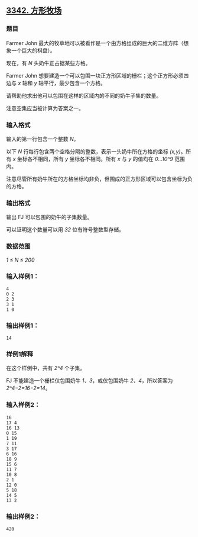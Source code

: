 ## [3342. 方形牧场](https://www.acwing.com/problem/content/3345/)

### 题目

Farmer John 最大的牧草地可以被看作是一个由方格组成的巨大的二维方阵（想象一个巨大的棋盘）。

现在，有 *N* 头奶牛正占据某些方格。

Farmer John 想要建造一个可以包围一块正方形区域的栅栏；这个正方形必须四边与 *x* 轴和 *y* 轴平行，最少包含一个方格。

请帮助他求出他可以包围在这样的区域内的不同的奶牛子集的数量。

注意空集应当被计算为答案之一。

### 输入格式

输入的第一行包含一个整数 *N*。

以下 *N* 行每行包含两个空格分隔的整数，表示一头奶牛所在方格的坐标 *(x,y)*。所有 *x* 坐标各不相同，所有 *y* 坐标各不相同。所有 *x* 与 *y* 的值均在 *0…10^9* 范围内。

注意尽管所有奶牛所在的方格坐标均非负，但围成的正方形区域可以包含坐标为负的方格。

### 输出格式

输出 FJ 可以包围的奶牛的子集数量。

可以证明这个数量可以用 *32* 位有符号整数型存储。

### 数据范围

*1 ≤ N ≤ 200*

### 输入样例1：

```
4
0 2
2 3
3 1
1 0
```

### 输出样例1：

```
14
```

### 样例1解释

在这个样例中，共有 *2^4* 个子集。

FJ 不能建造一个栅栏仅包围奶牛 *1、3*，或仅包围奶牛 *2、4*，所以答案为 *2^4−2=16−2=14*。

### 输入样例2：

```
16
17 4
16 13
0 15
1 19
7 11
3 17
6 16
18 9
15 6
11 7
10 8
2 1
12 0
5 18
14 5
13 2
```

### 输出样例2：

```
420
```
